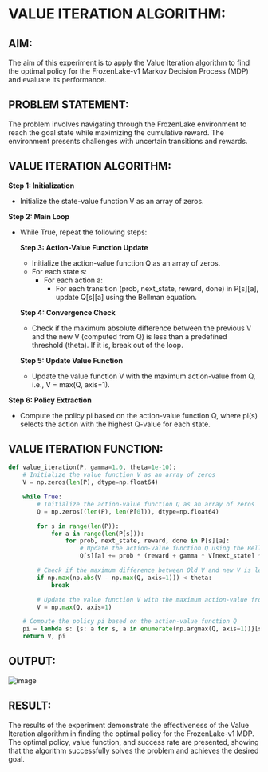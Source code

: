 # VALUE ITERATION ALGORITHM:

## AIM:
The aim of this experiment is to apply the Value Iteration algorithm to find the optimal policy for the FrozenLake-v1 Markov Decision Process (MDP) and evaluate its performance.

## PROBLEM STATEMENT:
The problem involves navigating through the FrozenLake environment to reach the goal state while maximizing the cumulative reward. The environment presents challenges with uncertain transitions and rewards.

## VALUE ITERATION ALGORITHM:

**Step 1: Initialization**
- Initialize the state-value function V as an array of zeros.

**Step 2: Main Loop**
- While True, repeat the following steps:
  
  **Step 3: Action-Value Function Update**
  - Initialize the action-value function Q as an array of zeros.
  - For each state s:
    - For each action a:
      - For each transition (prob, next_state, reward, done) in P[s][a], update Q[s][a] using the Bellman equation.

  **Step 4: Convergence Check**
  - Check if the maximum absolute difference between the previous V and the new V (computed from Q) is less than a predefined threshold (theta). If it is, break out of the loop.

  **Step 5: Update Value Function**
  - Update the value function V with the maximum action-value from Q, i.e., V = max(Q, axis=1).

**Step 6: Policy Extraction**
- Compute the policy pi based on the action-value function Q, where pi(s) selects the action with the highest Q-value for each state.

## VALUE ITERATION FUNCTION:

```python
def value_iteration(P, gamma=1.0, theta=1e-10):
    # Initialize the value function V as an array of zeros
    V = np.zeros(len(P), dtype=np.float64)

    while True:
        # Initialize the action-value function Q as an array of zeros
        Q = np.zeros((len(P), len(P[0])), dtype=np.float64)

        for s in range(len(P)):
            for a in range(len(P[s])):
                for prob, next_state, reward, done in P[s][a]:
                    # Update the action-value function Q using the Bellman equation
                    Q[s][a] += prob * (reward + gamma * V[next_state] * (not done))

        # Check if the maximum difference between Old V and new V is less than theta.
        if np.max(np.abs(V - np.max(Q, axis=1))) < theta:
            break

        # Update the value function V with the maximum action-value from Q
        V = np.max(Q, axis=1)

    # Compute the policy pi based on the action-value function Q
    pi = lambda s: {s: a for s, a in enumerate(np.argmax(Q, axis=1))}[s]
    return V, pi
```
## OUTPUT:
![image](https://github.com/ragav-47/rl-value-iteration/assets/75235488/4a31418b-f1a5-4ff0-b9fe-ae9dcf24aaa3)

## RESULT:
The results of the experiment demonstrate the effectiveness of the Value Iteration algorithm in finding the optimal policy for the FrozenLake-v1 MDP. The optimal policy, value function, and success rate are presented, showing that the algorithm successfully solves the problem and achieves the desired goal.
